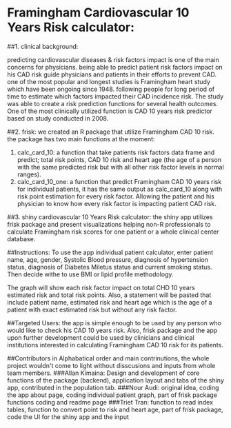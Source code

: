 # Framingham Cardiovascular 10 Years Risk calculator:
##1. clinical background:

predicting cardiovascular diseases & risk factors impact is one of the main concerns for physicians.
being able to predict patient risk factors impact on his CAD risk guide physicians and patients in their efforts to prevent CAD.
one of the most popular and longest studies is Framingham heart study which have been ongoing since 1948.
following people for long period of time to estimate which factors impacted their CAD incidence risk. 
The study was able to create a risk prediction functions for several health outcomes. 
One of the most clinically utilized function is CAD 10 years risk predictor based on study conducted in 2008.

##2. frisk:
we created an R package that utilize Framingham CAD 10 risk.
the package has two main functions at the moment:
   1. calc_card_10: a function that take patients risk factors data frame and predict;
       total risk points, CAD 10 risk and heart age (the age of a person with the same
                    predicted risk but with all other risk factor levels in normal ranges).
   2. calc_card_10_one: a function that predict Framingham CAD 10 years risk for individual patients,
    it has the same output as calc_card_10 along with risk point estimation for every risk factor. 
         Allowing the patient and his physician to know how every risk factor is impacting patient CAD risk. 
         
##3. shiny cardiovascular 10 Years Risk calculator:
the shiny app utilizes frisk package and present visualizations helping non-R professionals to calculate
 Framingham risk scores for one patient or a whole clinical center database. 
 
##Instructions:
To use the app individual patient calculator, enter patient name, age, gender, Systolic Blood pressure, diagnosis of hypertension status, diagnosis of Diabetes Miletus status and current smoking status. Then decide withe to use BMI or lipid profile methodology. 

The graph will show each risk factor impact on total CHD 10 years estimated risk and total risk points. Also, a statement will be pasted that include patient name, estimated risk and heart age which is the age of a patient with exact estimated risk but without any risk factor.

##Targeted Users:
the app is simple enough to be used by any person who would like to check his CAD 10 years risk. Also, frisk package and the app upon further development could be used by clinicians and clinical institutions interested in calculating Framingham CAD 10 risk for its patients.  

##Contributors
in Alphabatical order and main contrinutions, the whole project wouldn't come to light without disscusions and inputs from whole team members.
###Allan Kimaina: Design and development of core functions of the package (backend), application layout and tabs of the shiny app, contributed in the population tab.
###Nour Audi: original idea, coding the app about page, coding individual patient graph, part of frisk package functions coding and readme page
###Triet Tran: function to read index tables, function to convert point to risk and heart age, part of frisk package, code the UI for the shiny app and the input